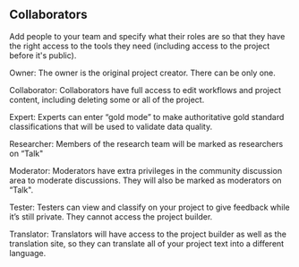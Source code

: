 ## Collaborators
Add people to your team and specify what their roles are so that they have the right access to the tools they need (including access to the project before it's public).

Owner: The owner is the original project creator. There can be only one.

Collaborator: Collaborators have full access to edit workflows and project content, including deleting some or all of the project.

Expert: Experts can enter “gold mode” to make authoritative gold standard classifications that will be used to validate data quality.

Researcher: Members of the research team will be marked as researchers on “Talk"

Moderator: Moderators have extra privileges in the community discussion area to moderate discussions. They will also be marked as moderators on “Talk".

Tester: Testers can view and classify on your project to give feedback while it’s still private. They cannot access the project builder.

Translator: Translators will have access to the project builder as well as the translation site, so they can translate all of your project text into a different language.
